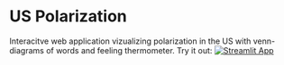 # US Polarization 

Interacitve web application vizualizing polarization in the US with venn-diagrams of words and feeling thermometer. Try it out: [![Streamlit App](https://static.streamlit.io/badges/streamlit_badge_black_white.svg)](https://share.streamlit.io/yarakyrychenko/polarization-app/main/app.py)



